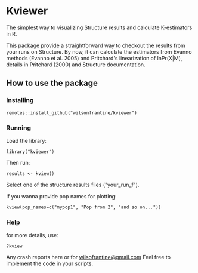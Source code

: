 # Kviewer
The simplest way to visualizing Structure results and calculate K-estimators in R.

This package provide a straightforward way to checkout the results from your runs on Structure.
By now, it can calculate the estimators from Evanno methods (Evanno et al. 2005) and Pritchard's linearization of lnPr(X|M), details in Pritchard (2000) and Structure documentation.

## How to use the package

### Installing

`remotes::install_github("wilsonfrantine/kviewer")`

### Running
Load the library:

`library("kviewer")`

Then run:

`results <- kview()`

Select one of the structure results files ("your_run_f").

If you wanna provide pop names for plotting:

`kview(pop_names=c("mypop1", "Pop from 2", "and so on..."))`

### Help

for more details, use:

`?kview`

Any crash reports here or for wilsofrantine@gmail.com
Feel free to implement the code in your scripts.
